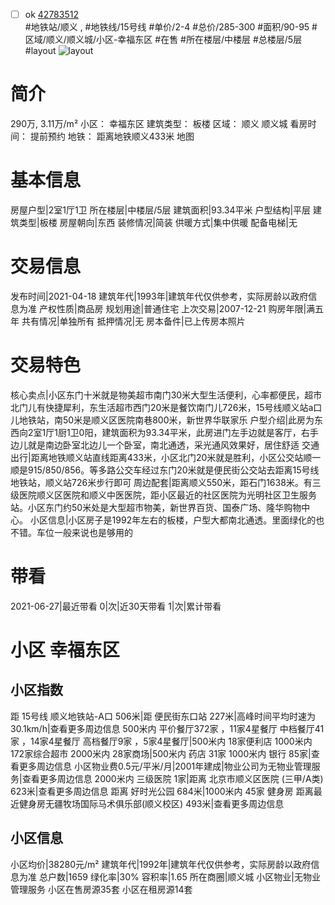 - [ ] ok [42783512](https://bj.5i5j.com/ershoufang/42783512.html)  
 #地铁站/顺义 ,  #地铁线/15号线
#单价/2-4 #总价/285-300 #面积/90-95   #区域/顺义/顺义城/小区-幸福东区 #在售 #所在楼层/中楼层 #总楼层/5层 #layout 
![layout](http://image2a.5i5j.com/bdir/layout/7807a26dbf184349a892d06f3ae6d0e5.jpg_P5.jpg) 
# 简介 
 290万,  3.11万/m² 
小区： 幸福东区
建筑类型： 板楼
区域： 顺义 顺义城
看房时间： 提前预约
地铁： 距离地铁顺义433米 地图
# 基本信息 
 房屋户型|2室1厅1卫
所在楼层|中楼层/5层
建筑面积|93.34平米
户型结构|平层
建筑类型|板楼
房屋朝向|东西
装修情况|简装
供暖方式|集中供暖
配备电梯|无
# 交易信息 
 发布时间|2021-04-18
建筑年代|1993年|建筑年代仅供参考，实际房龄以政府信息为准
产权性质|商品房
规划用途|普通住宅
上次交易|2007-12-21
购房年限|满五年
共有情况|单独所有
抵押情况|无
房本备件|已上传房本照片
# 交易特色 
 核心卖点|小区东门十米就是物美超市南门30米大型生活便利，心率都便民，超市北门儿有快捷犀利，东生活超市西门20米是餐饮南门儿726米，15号线顺义站a口儿地铁站，南50米是顺义区医院南巷800米，新世界华联家乐
户型介绍|此房为东西向2室1厅1厨1卫0阳，建筑面积为93.34平米，此房进门左手边就是客厅，右手边儿就是南边卧室北边儿一个卧室，南北通透，采光通风效果好，居住舒适
交通出行|距离地铁顺义站直线距离433米，小区北门20米就是胜利，小区公交站顺一顺是915/850/856。等多路公交车经过东门20米就是便民街公交站去距离15号线地铁站，顺义站726米步行即可
周边配套|距离顺义550米，距石门1638米。有三级医院顺义区医院和顺义中医医院，距小区最近的社区医院为光明社区卫生服务站。小区东门约50米处是大型超市物美，新世界百货、国泰广场、隆华购物中心。
小区信息|小区房子是1992年左右的板楼，户型大都南北通透。里面绿化的也不错。车位一般来说也是够用的
# 带看 
 2021-06-27|最近带看	 0|次|近30天带看	 1|次|累计带看
# 小区 幸福东区
## 小区指数 
 距 15号线 顺义地铁站-A口 506米|距 便民街东口站 227米|高峰时间平均时速为30.1km/h|查看更多周边信息
500米内 平价餐厅372家 ，11家4星餐厅
中档餐厅41家 ，14家4星餐厅
高档餐厅9家 ，5家4星餐厅|500米内 18家便利店
1000米内 172家综合超市
2000米内 28家商场|500米内 药店 31家
1000米内 银行 85家|查看更多周边信息
小区物业费0.5元/平米/月|2001年建成|物业公司为无物业管理服务|查看更多周边信息
2000米内 三级医院 1家|距离 北京市顺义区医院 (三甲/A类) 623米|查看更多周边信息
距离 好时光公园 684米|1000米内 45家 健身房
距离最近健身房无疆牧场国际马术俱乐部(顺义校区) 493米|查看更多周边信息
## 小区信息 
 小区均价|38280元/m²
建筑年代|1992年|建筑年代仅供参考，实际房龄以政府信息为准
总户数|1659
绿化率|30%
容积率|1.65
所在商圈|顺义城
小区物业|无物业管理服务
小区在售房源35套
小区在租房源14套
